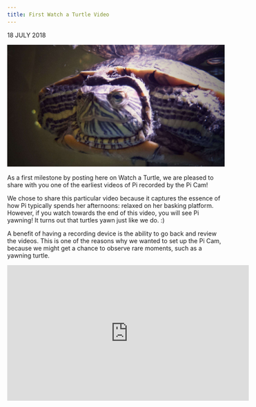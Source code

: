 ```yaml
---
title: First Watch a Turtle Video
---
```


18 JULY 2018

![Pi Face Close Up!](/assets/imgs/20180712_223124-01-compressed.jpeg)

As a first milestone by posting here on Watch a Turtle, we are pleased to share with you one of the earliest videos of Pi recorded by the Pi Cam!

We chose to share this particular video because it captures the essence of how Pi typically spends her afternoons: relaxed on her basking platform. However, if you watch towards the end of this video, you will see Pi yawning! It turns out that turtles yawn just like we do. :)

A benefit of having a recording device is the ability to go back and review the videos. This is one of the reasons why we wanted to set up the Pi Cam, because we might get a chance to observe rare moments, such as a yawning turtle.

<iframe width="560" height="315" src="https://www.youtube.com/embed/bhE91bUVDM0" title="YouTube video player" frameborder="0" allow="accelerometer; autoplay; clipboard-write; encrypted-media; gyroscope; picture-in-picture" allowfullscreen></iframe>
